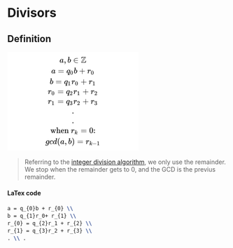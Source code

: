 # Divisors
## Definition
![Euclidean algorithm definition](definition.png)

> Referring to the [integer division algorithm](../integer_division), we only use the remainder. We stop when the
> remainder gets to 0, and the GCD is the previus remainder.

#### LaTex code
```latex
a = q_{0}b + r_{0} \\
b = q_{1}r_0+ r_{1} \\
r_{0} = q_{2}r_1 + r_{2} \\
r_{1} = q_{3}r_2 + r_{3} \\
. \\ .
```